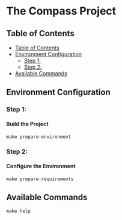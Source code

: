 <!-- omit in toc -->
# The Compass Project

## Table of Contents

- [Table of Contents](#table-of-contents)
- [Environment Configuration](#environment-configuration)
  - [Step 1:](#step-1)
  - [Step 2:](#step-2)
- [Available Commands](#available-commands)

## Environment Configuration

### Step 1:
<!-- omit in toc -->
#### Build the Project

```plaintext
make prepare-environment
```

### Step 2:
<!-- omit in toc -->
#### Configure the Environment

```plaintext
make prepare-requirements
```

## Available Commands

```plaintext
make help
```